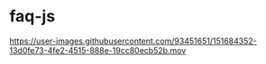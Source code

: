 # faq-js

https://user-images.githubusercontent.com/93451651/151684352-13d0fe73-4fe2-4515-888e-19cc80ecb52b.mov

